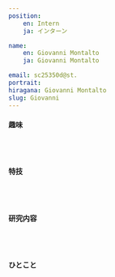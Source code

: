 ```yaml
---
position:
    en: Intern
    ja: インターン

name:
    en: Giovanni Montalto
    ja: Giovanni Montalto

email: sc25350d@st.
portrait:
hiragana: Giovanni Montalto
slug: Giovanni
---
```


#### 趣味
<br><br>

#### 特技
<br><br>

#### 研究内容
<br><br>

#### ひとこと
<br><br>

